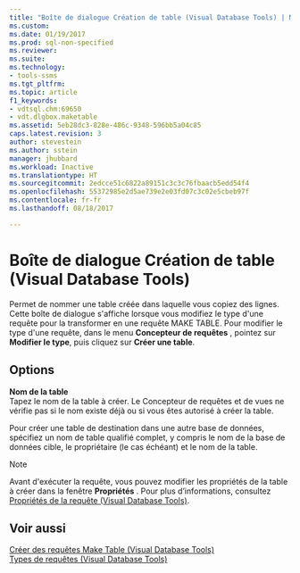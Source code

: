 ```yaml
---
title: "Boîte de dialogue Création de table (Visual Database Tools) | Microsoft Docs"
ms.custom: 
ms.date: 01/19/2017
ms.prod: sql-non-specified
ms.reviewer: 
ms.suite: 
ms.technology:
- tools-ssms
ms.tgt_pltfrm: 
ms.topic: article
f1_keywords:
- vdtsql.chm:69650
- vdt.dlgbox.maketable
ms.assetid: 5eb28dc3-828e-486c-9348-596bb5a04c85
caps.latest.revision: 3
author: stevestein
ms.author: sstein
manager: jhubbard
ms.workload: Inactive
ms.translationtype: HT
ms.sourcegitcommit: 2edcce51c6822a89151c3c3c76fbaacb5edd54f4
ms.openlocfilehash: 55372985e2d5ae739e2e03fd07c3c02e5cbeb97f
ms.contentlocale: fr-fr
ms.lasthandoff: 08/18/2017

---
```

# <a name="make-table-dialog-box-visual-database-tools"></a>Boîte de dialogue Création de table (Visual Database Tools)
Permet de nommer une table créée dans laquelle vous copiez des lignes. Cette boîte de dialogue s'affiche lorsque vous modifiez le type d'une requête pour la transformer en une requête MAKE TABLE. Pour modifier le type d'une requête, dans le menu **Concepteur de requêtes** , pointez sur **Modifier le type**, puis cliquez sur **Créer une table**.  
  
## <a name="options"></a>Options  
**Nom de la table**  
Tapez le nom de la table à créer. Le Concepteur de requêtes et de vues ne vérifie pas si le nom existe déjà ou si vous êtes autorisé à créer la table.  
  
Pour créer une table de destination dans une autre base de données, spécifiez un nom de table qualifié complet, y compris le nom de la base de données cible, le propriétaire (le cas échéant) et le nom de la table.  
  
> [!NOTE]  
> Avant d'exécuter la requête, vous pouvez modifier les propriétés de la table à créer dans la fenêtre **Propriétés** . Pour plus d’informations, consultez [Propriétés de la requête &#40;Visual Database Tools&#41;](../../ssms/visual-db-tools/query-properties-visual-database-tools.md).  
  
## <a name="see-also"></a>Voir aussi  
[Créer des requêtes Make Table &#40;Visual Database Tools&#41;](../../ssms/visual-db-tools/create-make-table-queries-visual-database-tools.md)  
[Types de requêtes &#40;Visual Database Tools&#41;](../../ssms/visual-db-tools/types-of-queries-visual-database-tools.md)  
  

